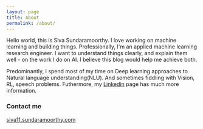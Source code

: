 ```yaml
---
layout: page
title: About
permalink: /about/
---
```


Hello world, this is Siva Sundaramoorthy. I love working on machine learning and building things. Professionally, I'm an applied machine learning research engineer. I want to understand things clearly, and explain them well - on the work I do on AI. I believe this blog would help me achieve both. 

Predominantly, I spend most of my time on Deep learning approaches to Natural language understanding(NLU). And sometimes fiddling with Vision, RL, speech problems. Futhermore, my [Linkedin](http://www.linkedin.com/in/siva-sundaramoorthy) page has much more information.

### Contact me

[siva11.sundaramoorthy.com](mailto:siva11.sundaramoorthy.com)

